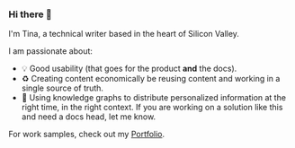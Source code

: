 ### Hi there 👋

I'm Tina, a technical writer based in the heart of Silicon Valley.

I am passionate about:
- 💡 Good usability (that goes for the product **and** the docs).
- ♻️ Creating content economically be reusing content and working in a single source of truth.
- 💬 Using knowledge graphs to distribute personalized information at the right time, in the right context. If you are working on a solution like this and need a docs head, let me know. 

For work samples, check out my [Portfolio](https://kickoke.com/).

<!-- 
- 🔭 I’m currently working on ...
- 🌱 I’m currently learning ... 

- 👯 I’m looking to collaborate on ...
- 🤔 I’m looking for help with ...
- Ask me about ...
- ⚡ Fun fact: ...-->
